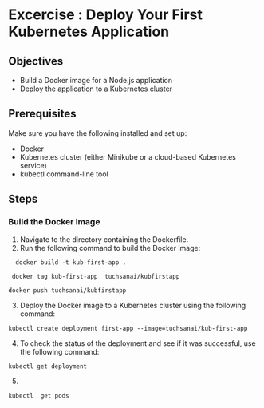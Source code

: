 # Excercise : Deploy Your First Kubernetes Application

## Objectives

- Build a Docker image for a Node.js application
- Deploy the application to a Kubernetes cluster

## Prerequisites

Make sure you have the following installed and set up:

- Docker
- Kubernetes cluster (either Minikube or a cloud-based Kubernetes service)
- kubectl command-line tool

## Steps

### Build the Docker Image

1. Navigate to the directory containing the Dockerfile.
2. Run the following command to build the Docker image:

```
  docker build -t kub-first-app .  
```

```
 docker tag kub-first-app  tuchsanai/kubfirstapp
```

```
docker push tuchsanai/kubfirstapp
```


3. Deploy the Docker image to a Kubernetes cluster using the following command:

```
kubectl create deployment first-app --image=tuchsanai/kub-first-app
```

4. To check the status of the deployment and see if it was successful, use the following command:

```
kubectl get deployment
```

5. 

```
kubectl  get pods
```